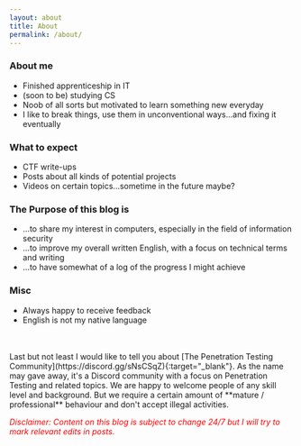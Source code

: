 ```yaml
---
layout: about
title: About
permalink: /about/
---
```

### About me
* Finished apprenticeship in IT
* (soon to be) studying CS
* Noob of all sorts but motivated to learn something new everyday
* I like to break things, use them in unconventional ways...and fixing it eventually



### What to expect
* CTF write-ups
* Posts about all kinds of potential projects
* Videos on certain topics...sometime in the future maybe?



### The Purpose of this blog is
* ...to share my interest in computers, especially in the field of information security
* ...to improve my overall written English, with a focus on technical terms and writing
* ...to have somewhat of a log of the progress I might achieve



### Misc
* Always happy to receive feedback
* English is not my native language

<br>
<br>
Last but not least I would like to tell you about [The Penetration Testing Community<i class="fa fa-external-link"></i>](https://discord.gg/sNsCSqZ){:target="_blank"}.
As the name may gave away, it's a Discord community with a focus on Penetration Testing and related topics. We are happy to welcome people of any skill level and background. But we require a certain amount of **mature / professional** behaviour and don't accept illegal activities.

<br>

<span style="color:red">*Disclaimer: Content on this blog is subject to change 24/7 but I will try to mark relevant edits in posts.*</span>
